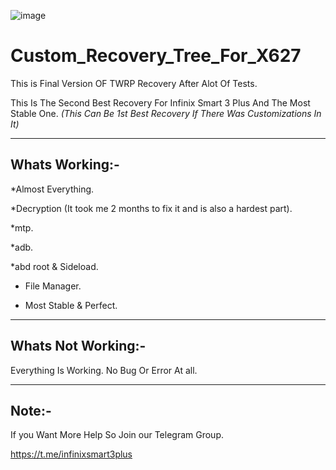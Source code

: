 ![image](https://user-images.githubusercontent.com/78879680/147422555-c100b20c-a484-43ce-aca4-37d32ce4a4f4.png)


# Custom_Recovery_Tree_For_X627

This is Final Version OF TWRP Recovery After Alot Of Tests.

This Is The Second Best Recovery For Infinix Smart 3 Plus And The Most Stable One. *(This Can Be 1st Best Recovery If There Was Customizations In It)*

--------------------------
Whats Working:-
---------------------------
*Almost Everything.

*Decryption (It took me 2 months to fix it and is also a hardest part).

*mtp.

*adb.

*abd root & Sideload.

* File Manager.

* Most Stable & Perfect.
--------------------------------
Whats Not Working:-
--------------------------------

Everything Is Working. No Bug Or Error At all.

------------------
Note:-
-----------------
If you Want More Help So Join our Telegram Group.

https://t.me/infinixsmart3plus
